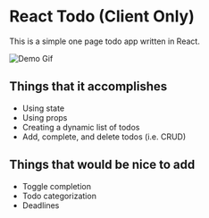 # React Todo (Client Only)

This is a simple one page todo app written in React.

![Demo Gif](https://i.imgur.com/QpVHotT.gifv)

## Things that it accomplishes

* Using state
* Using props
* Creating a dynamic list of todos
* Add, complete, and delete todos (i.e. CRUD)

## Things that would be nice to add

* Toggle completion
* Todo categorization
* Deadlines
